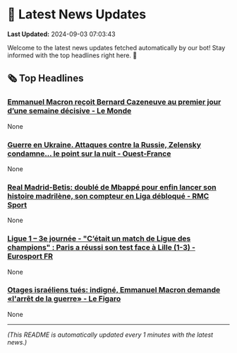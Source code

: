 # 📰 Latest News Updates
**Last Updated:** 2024-09-03 07:03:43

Welcome to the latest news updates fetched automatically by our bot! Stay informed with the top headlines right here. 🚀

## 🗞️ Top Headlines

### [Emmanuel Macron reçoit Bernard Cazeneuve au premier jour d’une semaine décisive - Le Monde](https://news.google.com/rss/articles/CBMi5gFBVV95cUxNa05mUHJIMWFBc09DYkZGMWJMeVFlT2VsWEVRS1FZanhidVVJVkcyUDVnTkhleTczQ3dwZ0pMS1ZkM2Fsb0M5QVBtVE1VaW00cm9RaEpVdGpKYV9NOFNUclJuVTZmc0VpSFZMZ1FrOWRPUWVIU3JUcDY2SlIwRFpRSTJhcU82Y0lSSXliSFdwMm1UdzQ0dWs1V0x1OHc1b3l0NTFZMEhhWTdFcmtPMndfSVBhTFhDTXFmNW1ncmlpZmdoblQxOUtlWnhaWUw2UWVJSUdyOGFGNncwYWN5WkVhNTE5ZFZQZw?oc=5)
None

### [Guerre en Ukraine. Attaques contre la Russie, Zelensky condamne… le point sur la nuit - Ouest-France](https://news.google.com/rss/articles/CBMi9AFBVV95cUxPcWV3RUZiSk9LcFlxeU92WE5sdzFLYTNMNlJzZTZmVUZVcHJieWxuc3lXazljWDYwOFNfQUNSNWhnUHpwRUFjbGI5Mm51Mnd3Vk1aWHo0TjVwOG41LUlWSFE4T2hzNVo4SG5FeFFKeTVjZlJtQmZEUGVCZnFBOWN4SFVXdWZCTDdnSHhWUkJXaHpVdy1QalJDNkx1NXVmNGZYcVZyRm1xSDZqc1ZUWWhBZDRVd0RZVi1JY0VBOGk5dEllTE5HT3RGMXhzRzk5dUZPdWxOX3UwNjZ5MjRXOHhlaDQzZUpNLVZXdzJibWs2RzVTQVE1?oc=5)
None

### [Real Madrid-Betis: doublé de Mbappé pour enfin lancer son histoire madrilène, son compteur en Liga débloqué - RMC Sport](https://news.google.com/rss/articles/CBMiqgFBVV95cUxOcl95ZjJZSUdOeGRWSTBUb3Y1SzIzc25JM0ZWM3pyc1ZTalBzQzFxZGQtYUhvWjVXYkZTT0UyZU5IN2F1THV4NERaTEdhdG5CSHhKclplclRBcldyZExNRDBueGRxS0VVYjdCMy1Ra0VCOTduMzJ1Rmt5NTh0RE5TZzczUUdMWm9zbnBicGE1bnNZQWkzbEJNVDRITnNYM1J5bjY1S0s4NXR2UQ?oc=5)
None

### [Ligue 1 – 3e journée - "C’était un match de Ligue des champions" : Paris a réussi son test face à Lille (1-3) - Eurosport FR](https://news.google.com/rss/articles/CBMihAJBVV95cUxNV3VHYWlmTjBvbU9ianM1QWpOWW01dWlWNHBnUE9hX3lRWTBXb01YeEJHd3Fpc3ZCZjl0bk5vVUJ2MTdXS0tmVEhseEdGNjVyV2NSejJHVS1xTkd0eG1BRE9ya0RoaUFpZWdPMUozeEFKZVdGc0ZvSHZNTG5QbWlibkFfdV9QT2RFQlctX0E3UXliOHBfRWFrOFh0WVN3RHZ0R0k2cE5CUFpQM3RrUUdzRTBwN1Boc3RjdWhyLXFMeDhNWlpucllFY1puRlZNRUt5OHA0S2N3RkFzMzN6bFpiR1VfTFNxOEhlY1VLODN6eThOYUVhMktTdnZwVFVjZ0V5TUllZQ?oc=5)
None

### [Otages israéliens tués: indigné, Emmanuel Macron demande «l'arrêt de la guerre» - Le Figaro](https://news.google.com/rss/articles/CBMiqwFBVV95cUxQcGt5UmFVRHdDOWtEcTU3M2tQRnV1V21tM0wtSHNtejgtc1lrSkhrcEhWdFRjMzBEWFE0bi1kTW14UHRRUGs2dlIxYVFXQUdvcGFnS2UyMGotOHl3cUl6SURBYU9nVklDV0ItcGFNc0w3UjBrMFYzMEtKZVZ3aWRTTktpaWdfdEhocjFmeVBxVXV5M2NsWDRpU3ZZaWxvRHNoelN3RXUxeEp6MmM?oc=5)
None

---
*(This README is automatically updated every 1 minutes with the latest news.)*
